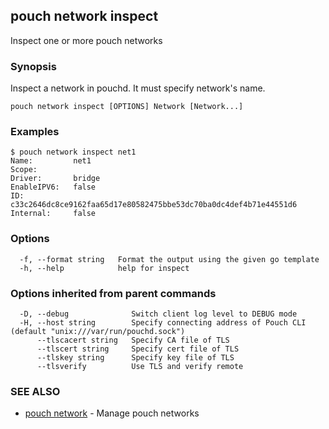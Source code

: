 ## pouch network inspect

Inspect one or more pouch networks

### Synopsis

Inspect a network in pouchd. It must specify network's name.

```
pouch network inspect [OPTIONS] Network [Network...]
```

### Examples

```
$ pouch network inspect net1
Name:         net1
Scope:        
Driver:       bridge
EnableIPV6:   false
ID:           c33c2646dc8ce9162faa65d17e80582475bbe53dc70ba0dc4def4b71e44551d6
Internal:     false
```

### Options

```
  -f, --format string   Format the output using the given go template
  -h, --help            help for inspect
```

### Options inherited from parent commands

```
  -D, --debug              Switch client log level to DEBUG mode
  -H, --host string        Specify connecting address of Pouch CLI (default "unix:///var/run/pouchd.sock")
      --tlscacert string   Specify CA file of TLS
      --tlscert string     Specify cert file of TLS
      --tlskey string      Specify key file of TLS
      --tlsverify          Use TLS and verify remote
```

### SEE ALSO

* [pouch network](pouch_network.md)	 - Manage pouch networks

